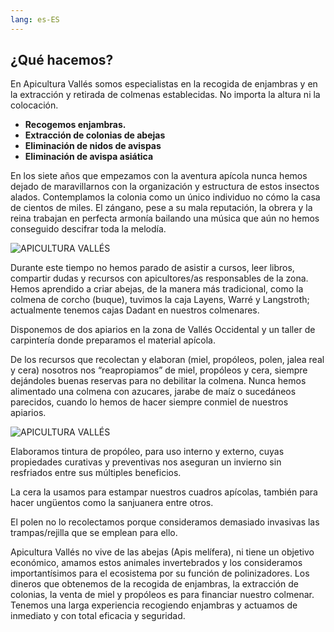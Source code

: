 ```yaml
---
lang: es-ES
---
```


## ¿Qué hacemos?

En Apicultura Vallés somos especialistas en la recogida de enjambras y en la extracción y retirada de colmenas establecidas. No importa la altura ni la colocación.

- **Recogemos enjambras.**
- **Extracción de colonias de abejas**
- **Eliminación de nidos de avispas**
- **Eliminación de avispa asiática**

En los siete años que empezamos con la aventura apícola nunca hemos dejado de maravillarnos con la organización y estructura de estos insectos alados. Contemplamos la colonia como un único individuo no cómo la casa de cientos de miles. El zángano, pese a su mala reputación, la obrera y la reina trabajan en perfecta armonía bailando una música que aún no hemos conseguido descifrar toda la melodía.

![APICULTURA VALLÉS](/img/dani.jpeg)

Durante este tiempo no hemos parado de asistir a cursos, leer libros, compartir dudas y recursos con apicultores/as responsables de la zona. Hemos aprendido a criar abejas, de la manera más tradicional, como la colmena de corcho (buque), tuvimos la caja Layens, Warré y Langstroth; actualmente tenemos cajas Dadant en nuestros colmenares.

Disponemos de dos apiarios en la zona de Vallés Occidental y un taller de carpintería donde preparamos el material apícola.

De los recursos que recolectan y elaboran (miel, propóleos, polen, jalea real y cera) nosotros nos “reapropiamos” de miel, propóleos y cera, siempre dejándoles buenas reservas para no debilitar la colmena. Nunca hemos alimentado una colmena con azucares, jarabe de maíz o sucedáneos parecidos, cuando lo hemos de hacer siempre conmiel de nuestros apiarios.

![APICULTURA VALLÉS](/img/altura.jpeg)

Elaboramos tintura de propóleo, para uso interno y externo, cuyas propiedades curativas y preventivas nos aseguran un invierno sin resfriados entre sus múltiples beneficios.

La cera la usamos para estampar nuestros cuadros apícolas, también para hacer ungüentos como la sanjuanera entre otros.

El polen no lo recolectamos porque consideramos demasiado invasivas las trampas/rejilla que se emplean para ello.

Apicultura Vallés no vive de las abejas (Apis melífera), ni tiene un objetivo económico, amamos estos animales invertebrados y los consideramos importantísimos para el ecosistema por su función de polinizadores. Los dineros que obtenemos de la recogida de enjambras, la extracción de colonias, la venta de miel y propóleos es para financiar nuestro colmenar. Tenemos una larga experiencia recogiendo enjambras y actuamos de inmediato y con total eficacia y seguridad.